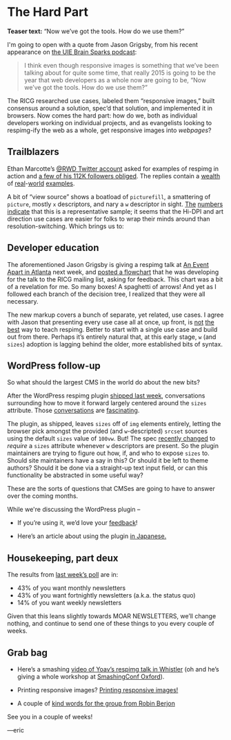 # The Hard Part

**Teaser text:** “Now we’ve got the tools. How do we use them?”

I'm going to open with a quote from Jason Grigsby, from his recent appearance on [the UIE Brain Sparks podcast](http://www.uie.com/brainsparks/2015/02/02/jason-grigsby-real-world-responsive-web-design/):

> I think even though responsive images is something that we’ve been talking about for quite some time, that really 2015 is going to be the year that web developers as a whole now are going to be, “Now we’ve got the tools. How do we use them?”

The RICG researched use cases, labeled them “responsive images,” built consensus around a solution, spec’d that solution, and implemented it in browsers. Now comes the hard part: how do we, both as individual developers working on individual projects, and as evangelists looking to respimg-ify the web as a whole, get responsive images into *webpages*?

## Trailblazers

Ethan Marcotte’s [@RWD Twitter account](https://twitter.com/rwd) asked for examples of respimg in action and [a few of his 112K followers obliged](https://twitter.com/RWD/status/560114266137985026). The replies contain a [wealth](http://www.shopify.com) of [real](http://cooking.nytimes.com/guides/how-to-make-pie-crust)-[world](https://twitter.com/ResWebDes/status/564198907341975552) [examples](http://commonreader.wustl.edu/).

A bit of “view source” shows a boatload of `picturefill`, a smattering of `picture`, mostly `x` descriptors, and nary a `w` descriptor in sight. [The](https://www.chromestatus.com/metrics/feature/timeline/popularity/524) [numbers](https://www.chromestatus.com/metrics/feature/timeline/popularity/523) [indicate](https://www.chromestatus.com/metrics/feature/timeline/popularity/521) that this is a representative sample; it seems that the Hi-DPI and art direction use cases are easier for folks to wrap their minds around than resolution-switching. Which brings us to:

## Developer education

The aforementioned Jason Grigsby is giving a respimg talk at [An Event Apart in Atlanta](http://aneventapart.com/event/atlanta-2015) next week, and [posted a flowchart](http://lists.w3.org/Archives/Public/public-respimg/2015Jan/0003.html) that he was developing for the talk to the RICG mailing list, asking for feedback. This chart was a bit of a revelation for me. So many boxes! A spaghetti of arrows! And yet as I followed each branch of the decision tree, I realized that they were all necessary.

The new markup covers a bunch of separate, yet related, use cases. I agree with Jason that presenting every use case all at once, up front, is [not](https://twitter.com/grigs/status/562738155317907456) [the](https://twitter.com/grigs/status/562738406997127169) [best](https://twitter.com/grigs/status/562738553189593088) way to teach respimg. Better to start with a single use case and build out from there. Perhaps it’s entirely natural that, at this early stage, `w` (and `sizes`) adoption is lagging behind the older, more established bits of syntax.

## WordPress follow-up

So what should the largest CMS in the world do about the new bits?

After the WordPress respimg plugin [shipped last week](http://us8.campaign-archive2.com/?u=c988d9ca55d5d09e73a7dc993&id=528f79d024&e=4db00bcdc4), conversations surrounding how to move it forward largely centered around the `sizes` attribute. Those [conversations](https://github.com/ResponsiveImagesCG/wp-tevko-responsive-images/issues/34) are [fascinating](https://github.com/ResponsiveImagesCG/wp-tevko-responsive-images/issues/35).

The plugin, as shipped, leaves `sizes` off of `img` elements entirely, letting the browser pick amongst the provided (and `w`-descripted) `srcset` sources using the default `sizes` value of `100vw`. But! The spec [recently changed](https://github.com/ResponsiveImagesCG/picture-element/issues/253) to *require* a `sizes` attribute whenever `w` descriptors are present. So the plugin maintainers are trying to figure out how, if, and who to expose `sizes` to. Should site maintainers have a say in this? Or should it be left to theme authors? Should it be done via a straight-up text input field, or can this functionality be abstracted in some useful way?

These are the sorts of questions that CMSes are going to have to answer over the coming months.

While we're discussing the WordPress plugin –

- If you’re using it, we’d love your [feedback](https://wordpress.org/support/view/plugin-reviews/ricg-responsive-images)!

- Here’s an article about using the plugin [in Japanese.](http://parashuto.com/rriver/responsive-web/responsive-images-wordpress-plugin)

## Housekeeping, part deux

The results from [last week’s poll](https://docs.google.com/forms/d/1c_pQqkwOhBYe3mD5gBAEXscZDeA2bQyhL_NiW-mYpC4/viewform) are in:

- 43% of you want monthly newsletters
- 43% of you want fortnightly newsletters (a.k.a. the status quo)
- 14% of you want weekly newsletters

Given that this leans slightly towards MOAR NEWSLETTERS, we’ll change nothing, and continue to send one of these things to you every couple of weeks.

## Grab bag

- Here’s a smashing [video of Yoav’s respimg talk in Whistler](http://vimeo.com/117250453)
(oh and he’s giving a whole workshop at [SmashingConf Oxford](http://smashingconf.com/workshops/yoav-weiss)).

- Printing responsive images? [Printing responsive images!](https://www.w3.org/Bugs/Public/show_bug.cgi?id=27864#c2)

- A couple of [kind words for the group from Robin Berjon](https://twitter.com/boblet/status/559222927124488192)

See you in a couple of weeks!

—eric


